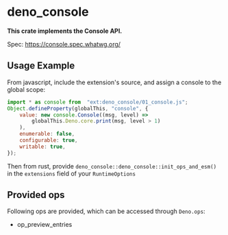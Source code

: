 # deno_console

**This crate implements the Console API.**

Spec: https://console.spec.whatwg.org/

## Usage Example
From javascript, include the extension's source, and assign a console to the
global scope:

```javascript
import * as console from  "ext:deno_console/01_console.js";
Object.defineProperty(globalThis, "console", {
	value: new console.Console((msg, level) => 
		globalThis.Deno.core.print(msg, level > 1)
	),
	enumerable: false,
	configurable: true,
	writable: true,
});
```

Then from rust, provide `deno_console::deno_console::init_ops_and_esm()` in the
`extensions` field of your `RuntimeOptions`

## Provided ops

Following ops are provided, which can be accessed through `Deno.ops`:

- op_preview_entries

